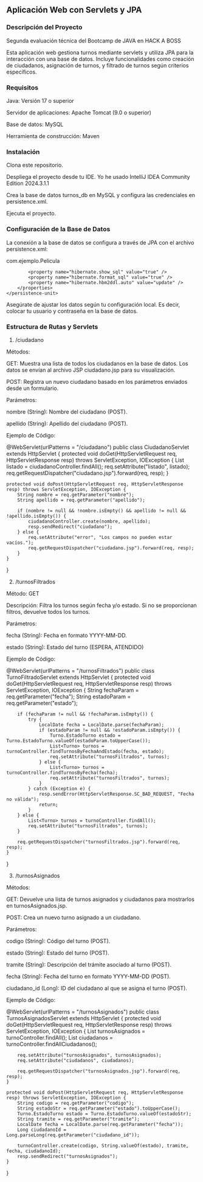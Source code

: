 ## Aplicación Web con Servlets y JPA ##

### Descripción del Proyecto ###

Segunda evaluación técnica del Bootcamp de JAVA en HACK A BOSS

Esta aplicación web gestiona turnos mediante servlets y utiliza JPA para la interacción con una base de datos. Incluye funcionalidades como creación de ciudadanos, asignación de turnos, y filtrado de turnos según criterios específicos.

### Requisitos ###

Java: Versión 17 o superior

Servidor de aplicaciones: Apache Tomcat (9.0 o superior)

Base de datos: MySQL

Herramienta de construcción: Maven

### Instalación ###

Clona este repositorio.

Despliega el proyecto desde tu IDE. Yo he usado IntelliJ IDEA Community Edition 2024.3.1.1

Crea la base de datos turnos_db en MySQL y configura las credenciales en persistence.xml.

Ejecuta el proyecto.

### Configuración de la Base de Datos ###

La conexión a la base de datos se configura a través de JPA con el archivo persistence.xml:

<persistence xmlns="http://xmlns.jcp.org/xml/ns/persistence" version="2.1">
    <persistence-unit name="examplePU">
        <class>com.ejemplo.Pelicula</class>
        <properties>
            <property name="javax.persistence.jdbc.driver" value="com.mysql.cj.jdbc.Driver" />
            <property name="javax.persistence.jdbc.url" value="jdbc:mysql://localhost:3306/turnos_db?serverTimezone=UTC" />
            <property name="javax.persistence.jdbc.user" value="root" />
            <property name="javax.persistence.jdbc.password" value="root" />

            <property name="hibernate.show_sql" value="true" />
            <property name="hibernate.format_sql" value="true" />
            <property name="hibernate.hbm2ddl.auto" value="update" />
        </properties>
    </persistence-unit>
</persistence>

Asegúrate de ajustar los datos según tu configuración local. Es decir, colocar tu usuario y contraseña en la base de datos.

### Estructura de Rutas y Servlets ###

1. /ciudadano

Métodos:

GET: Muestra una lista de todos los ciudadanos en la base de datos. Los datos se envían al archivo JSP ciudadano.jsp para su visualización.

POST: Registra un nuevo ciudadano basado en los parámetros enviados desde un formulario.

Parámetros:

nombre (String): Nombre del ciudadano (POST).

apellido (String): Apellido del ciudadano (POST).

Ejemplo de Código:

@WebServlet(urlPatterns = "/ciudadano")
public class CiudadanoServlet extends HttpServlet {
    protected void doGet(HttpServletRequest req, HttpServletResponse resp) throws ServletException, IOException {
        List<Ciudadano> listado = ciudadanoController.findAll();
        req.setAttribute("listado", listado);
        req.getRequestDispatcher("ciudadano.jsp").forward(req, resp);
    }

    protected void doPost(HttpServletRequest req, HttpServletResponse resp) throws ServletException, IOException {
        String nombre = req.getParameter("nombre");
        String apellido = req.getParameter("apellido");

        if (nombre != null && !nombre.isEmpty() && apellido != null && !apellido.isEmpty()) {
            ciudadanoController.create(nombre, apellido);
            resp.sendRedirect("ciudadano");
        } else {
            req.setAttribute("error", "Los campos no pueden estar vacíos.");
            req.getRequestDispatcher("ciudadano.jsp").forward(req, resp);
        }
    }
}

2. /turnosFiltrados

Método: GET

Descripción: Filtra los turnos según fecha y/o estado. Si no se proporcionan filtros, devuelve todos los turnos.

Parámetros:

fecha (String): Fecha en formato YYYY-MM-DD.

estado (String): Estado del turno (ESPERA, ATENDIDO)

Ejemplo de Código:

@WebServlet(urlPatterns = "/turnosFiltrados")
public class TurnoFiltradoServlet extends HttpServlet {
    protected void doGet(HttpServletRequest req, HttpServletResponse resp) throws ServletException, IOException {
        String fechaParam = req.getParameter("fecha");
        String estadoParam = req.getParameter("estado");

        if (fechaParam != null && !fechaParam.isEmpty()) {
            try {
                LocalDate fecha = LocalDate.parse(fechaParam);
                if (estadoParam != null && !estadoParam.isEmpty()) {
                    Turno.EstadoTurno estado = Turno.EstadoTurno.valueOf(estadoParam.toUpperCase());
                    List<Turno> turnos = turnoController.findTurnosByFechaAndEstado(fecha, estado);
                    req.setAttribute("turnosFiltrados", turnos);
                } else {
                    List<Turno> turnos = turnoController.findTurnosByFecha(fecha);
                    req.setAttribute("turnosFiltrados", turnos);
                }
            } catch (Exception e) {
                resp.sendError(HttpServletResponse.SC_BAD_REQUEST, "Fecha no válida");
                return;
            }
        } else {
            List<Turno> turnos = turnoController.findAll();
            req.setAttribute("turnosFiltrados", turnos);
        }

        req.getRequestDispatcher("turnosFiltrados.jsp").forward(req, resp);
    }
}

3. /turnosAsignados

Métodos:

GET: Devuelve una lista de turnos asignados y ciudadanos para mostrarlos en turnosAsignados.jsp.

POST: Crea un nuevo turno asignado a un ciudadano.

Parámetros:

codigo (String): Código del turno (POST).

estado (String): Estado del turno (POST).

tramite (String): Descripción del trámite asociado al turno (POST).

fecha (String): Fecha del turno en formato YYYY-MM-DD (POST).

ciudadano_id (Long): ID del ciudadano al que se asigna el turno (POST).

Ejemplo de Código:

@WebServlet(urlPatterns = "/turnosAsignados")
public class TurnosAsignadosServlet extends HttpServlet {
    protected void doGet(HttpServletRequest req, HttpServletResponse resp) throws ServletException, IOException {
        List<Turno> turnosAsignados = turnoController.findAll();
        List<Ciudadano> ciudadanos = turnoController.findAllCiudadanos();

        req.setAttribute("turnosAsignados", turnosAsignados);
        req.setAttribute("ciudadanos", ciudadanos);

        req.getRequestDispatcher("turnosAsignados.jsp").forward(req, resp);
    }

    protected void doPost(HttpServletRequest req, HttpServletResponse resp) throws ServletException, IOException {
        String codigo = req.getParameter("codigo");
        String estadoStr = req.getParameter("estado").toUpperCase();
        Turno.EstadoTurno estado = Turno.EstadoTurno.valueOf(estadoStr);
        String tramite = req.getParameter("tramite");
        LocalDate fecha = LocalDate.parse(req.getParameter("fecha"));
        Long ciudadanoId = Long.parseLong(req.getParameter("ciudadano_id"));

        turnoController.create(codigo, String.valueOf(estado), tramite, fecha, ciudadanoId);
        resp.sendRedirect("turnosAsignados");
    }
}
